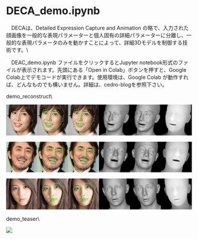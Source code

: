 # DECA_demo.ipynb

　DECAは、Detailed Expression Capture and Animation の略で、入力された顔画像を一般的な表現パラメーターと個人固有の詳細パラメーターに分離し、一般的な表現パラメータのみを動かすことによって、詳細3Dモデルを制御する技術です。\

　DEAC_demo.ipynb ファイルをクリックするとJupyter notebook形式のファイルが表示されます。先頭にある「Open in Colab」ボタンを押すと、Google Colab上でデモコードが実行できます。使用環境は、Google Colab が動作すれば、どんなものでも構いません。詳細は、cedro-blogを参照下さい。

demo_reconstruct\
<p align="left"> 
<img src="TestSamples/examples/results/00_vis.jpg">
</p>
<p align="left"> 
<img src="TestSamples/examples/results/01_vis.jpg">
</p>
<p align="left"> 
<img src="TestSamples/examples/results/02_vis.jpg">
</p>

demo_teaser\
<p align="left"> 
<img src="TestSamples/teaser/results/teaser.gif">
</p>


